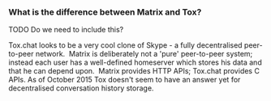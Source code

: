 ### What is the difference between Matrix and Tox?

TODO Do we need to include this?

Tox.chat looks to be a very cool clone of Skype - a fully decentralised
peer-to-peer network.  Matrix is deliberately not a 'pure' peer-to-peer
system; instead each user has a well-defined homeserver which stores
his data and that he can depend upon.  Matrix provides HTTP APIs;
Tox.chat provides C APIs.  As of October 2015 Tox doesn't seem to have an
answer yet for decentralised conversation history storage.
